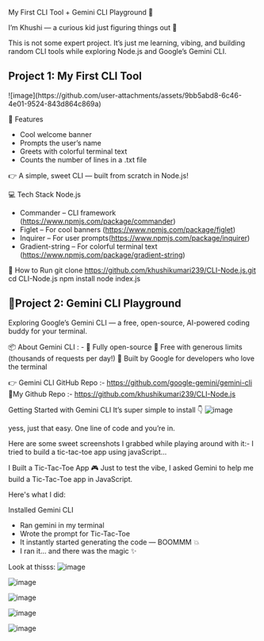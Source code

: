 My First CLI Tool +  Gemini CLI Playground 🌼

I’m Khushi — a curious kid just figuring things out 🌸

This is not some expert project.
It’s just me learning, vibing, and building random CLI tools while exploring Node.js and Google’s Gemini CLI.

<h2> Project 1: My First CLI Tool </h2>
![image](https://github.com/user-attachments/assets/9bb5abd8-6c46-4e01-9524-843d864c869a)

🌼 Features
- Cool welcome banner
- Prompts the user’s name
- Greets with colorful terminal text
- Counts the number of lines in a .txt file

👉 A simple, sweet CLI — built from scratch in Node.js!

💻 Tech Stack
Node.js

- Commander – CLI framework (https://www.npmjs.com/package/commander)
- Figlet – For cool banners (https://www.npmjs.com/package/figlet)
- Inquirer – For user prompts(https://www.npmjs.com/package/inquirer)
- Gradient-string – For colorful terminal text (https://www.npmjs.com/package/gradient-string)

🚀 How to Run
git clone https://github.com/khushikumari239/CLI-Node.js.git
cd CLI-Node.js
npm install
node index.js


<h2>🚀Project 2: Gemini CLI Playground</h2>
Exploring Google’s Gemini CLI — a free, open-source, AI-powered coding buddy for your terminal.

📦 About Gemini CLI : - 
🌸 Fully open-source
🌸 Free with generous limits (thousands of requests per day!)
🌸 Built by Google for developers who love the terminal

👉 Gemini CLI GitHub Repo :-  https://github.com/google-gemini/gemini-cli
🔗My Github Repo :- https://github.com/khushikumari239/CLI-Node.js

Getting Started with Gemini CLI
It’s super simple to install 👇
![image](https://github.com/user-attachments/assets/5088e69a-0e16-430e-b532-a0ae4fdb0eb0)

yess, just that easy. One line of code and you’re in.

Here are some sweet screenshots I grabbed while playing around with it:-
I tried to build a tic-tac-toe app using javaScript...

I Built a Tic-Tac-Toe App 🎮
Just to test the vibe, I asked Gemini to help me build a Tic-Tac-Toe app in JavaScript.

Here's what I did:

Installed Gemini CLI
- Ran gemini in my terminal
- Wrote the prompt for Tic-Tac-Toe
- It instantly started generating the code — BOOMMM 💥
- I ran it… and there was the magic ✨

Look at thisss:
![image](https://github.com/user-attachments/assets/909a39e4-23df-483f-9650-885b19463e7e)

![image](https://github.com/user-attachments/assets/86354f38-b14a-4d8c-9eda-028db0960ffa)

![image](https://github.com/user-attachments/assets/94fda907-5fda-4ecd-b078-68ac3a2e0f9a)

![image](https://github.com/user-attachments/assets/6e16388c-9605-4e01-b668-5e483147c18c)

![image](https://github.com/user-attachments/assets/cc77099d-3667-49ec-9b06-2f60e7c1d8ef)





